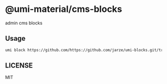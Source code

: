 # @umi-material/cms-blocks

admin cms blocks

## Usage

```sh
umi block https://github.com/https://github.com/jarze/umi-blocks.git/tree/master/cms-blocks
```

## LICENSE

MIT
